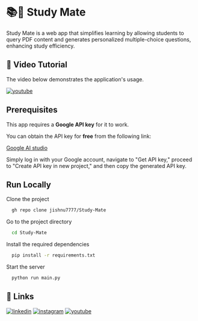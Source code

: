 
# 📚🤖 Study Mate

Study Mate is a web app that simplifies learning by allowing students to query PDF content and generates personalized multiple-choice questions, enhancing study efficiency.

## 🎥 Video Tutorial

The video below demonstrates the application's usage.

[![youtube](https://img.youtube.com/vi/rECQAVvPV_g/0.jpg)](https://youtu.be/rECQAVvPV_g)


## Prerequisites

This app requires a **Google API key** for it to work.

You can obtain the API key for **free** from the following link: 

[Google AI studio](https://makersuite.google.com/app/apikey) 

Simply log in with your Google account, navigate to "Get API key," proceed to "Create API key in new project," and then copy the generated API key.





## Run Locally

Clone the project

```bash
  gh repo clone jishnu7777/Study-Mate
```

Go to the project directory

```bash
  cd Study-Mate
```

Install the required dependencies

```bash
  pip install -r requirements.txt
```

Start the server

```bash
  python run main.py
```


## 🔗 Links

[![linkedin](https://img.shields.io/badge/linkedin-0A66C2?style=for-the-badge&logo=linkedin&logoColor=white)](https://www.linkedin.com/in/jishnu-saha7777/)
[![instagram](https://img.shields.io/badge/Instagram-E4405F?style=for-the-badge&logo=instagram&logoColor=white)](https://www.instagram.com/jishnu_2069/)
[![youtube](https://img.shields.io/badge/YouTube-red?style=for-the-badge&logo=youtube&logoColor=white)](https://youtube.com/c/Jishnu69)


